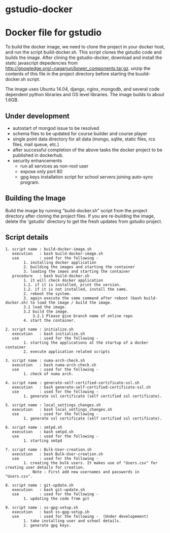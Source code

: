 # gstudio-docker
Docker file for gstudio
=======================

To build the docker image, we need to clone the project in your docker host, and run the script build-docker.sh. This script clones the gstudio code and builds the image. After clining the gstudio-docker, download and install the static javascript depedencies from http://gnowledge.org/~nagarjun/bower_components.tar.gz. unzip the contents of this file in the project directory before starting the buuild-docker.sh script.

The image uses Ubuntu 14.04, django, nginx, mongodb, and several code dependent python libraries and OS level libraries.  The image builds to about 1.6GB.  

Under development
-----------------

- autostart of mongod issue to be resolved
- schema files to be updated for course builder and course player
- single point data directory for all data (mongo, sqlite, static files, rcs files, mail queue, etc.)
- after successful completion of the above tasks the docker project to be published in dockerhub.
- security enhancements
  - run all services as non-root user
  - expose only port 80
  - gpg keys installation script for school servers joining auto-sync program.

Building the Image
------------------

Build the image by running "build-docker.sh" script from the project directory after cloning the project files. If you are re-building the image, delete the 'gstudio' directory to get the fresh updates from gstudio project. 

Script details
---------------------

	1. script name : build-docker-image.sh
	   execution   : bash build-docker-image.sh
	   use	       : used for the following -
		    1. installing docker application
		    2. building the images and starting the container
		    3. loading the imaes and starting the container 
	   procedure   : bash build-docker.sh
	   	    1. it will check docker application
		    1.1. if it is installed, print the version. 
		    1.2. if it is not installed, install the same. 
		    2. reboot the system.
		    3. again execute the same command after reboot (bash build-docker.sh) to load the image / build the image.
		    3.1 load the image.
		    3.2 build the image.
		    	3.2.1 Please give branch name of online repo  
		    4. start the container.

	2. script name : initialize.sh
	   execution   : bash initialize.sh
	   use	       : used for the following -
		    1. starting the applications at the startup of a docker container
		    2. execute application related scripts

	3. script name : numa-arch-check.sh
	   execution   : bash numa-arch-check.sh
	   use	       : used for the following -
		    1. check of numa arch.

	4. script name : generate-self-certified-certificate-ssl.sh
	   execution   : bash generate-self-certified-certificate-ssl.sh
	   use	       : used for the following -
		    1. generate ssl certificate (self certified ssl certificate).

	5. script name : local_settings_changes.sh
	   execution   : bash local_settings_changes.sh
	   use	       : used for the following -
		    1. generate ssl certificate (self certified ssl certificate).

	6. script name : smtpd.sh
	   execution   : bash smtpd.sh
	   use	       : used for the following -
		    1. starting smtpd 

	7. script name : Bulk-User-creation.sh
	   execution   : bash Bulk-User-creation.sh
	   use	       : used for the following -
		    1. creating the bulk users. It makes use of "Users.csv" for creating user details for creation.
       		    Note : First add new usernames and passwords in "Users.csv".

	8. script name : git-update.sh
	   execution   : bash git-update.sh
	   use	       : used for the following -
		    1. updating the code from git

	9. script name : ss-gpg-setup.sh
	   execution   : bash ss-gpg-setup.sh
	   use	       : used for the following -  (Under developement)
		    1. take installing user and school details.
		    2. generate gpg keys.
